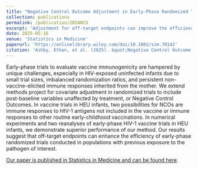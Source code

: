 ```yaml
---
title: "Negative Control Outcome Adjustment in Early-Phase Randomized Trials: Estimating Vaccine Effects on Immune Responses in HIV Exposed Uninfected Infants"
collection: publications
permalink: /publication/2024NCO
excerpt: 'Adjustment for off-target endpoints can improve the efficiency of early-phase randomized trials.'
date: 2025-05-16
venue: 'Statistics in Medicine'
paperurl: 'https://onlinelibrary.wiley.com/doi/10.1002/sim.70142'
citation: 'Ashby, Ethan, et al. (2025). &quot;Negative Control Outcome Adjustment in Early-Phase Randomized Trials: Estimating Vaccine Effects on Immune Responses in HIV Exposed Uninfected Infants.&quot; <i>Statistics in Medicine</i>.'
---
```


Early-phase trials to evaluate vaccine immunogenicity are hampered by unique challenges, especially in HIV-exposed uninfected infants due to small trial sizes, imbalanced randomization ratios, and persistent non-vaccine-elicited immune responses inherited from the mother. We extend methods project for covariate adjustment in randomized trials to include post-baseline variables unaffected by treatment, or Negative Control Outcomes. In vaccine trials in HEU infants, two possibilities for NCOs are immune responses to HIV-1 antigens not included in the vaccine or immune responses to other routine early-childhood vaccinations. In numerical experiments and two reanalyses of early-phase HIV-1 vaccine trials in HEU infants, we demonstrate superior performance of our method. Our results suggest that off-target endpoints can enhance the efficiency of early-phase randomized trials conducted in populations with previous exposure to the pathogen of interest.

[Our paper is published in Statistics in Medicine and can be found here](https://onlinelibrary.wiley.com/doi/10.1002/sim.70142).